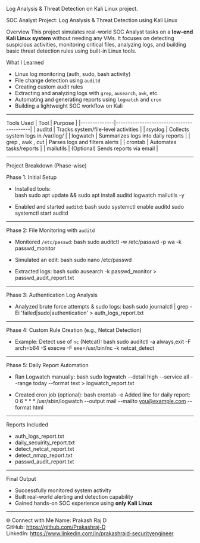 Log Analysis & Threat Detection on Kali Linux project.

SOC Analyst Project: Log Analysis & Threat Detection using Kali Linux

Overview
This project simulates real-world SOC Analyst tasks on a **low-end Kali Linux system** without needing any VMs. It focuses on detecting suspicious activities, monitoring critical files, analyzing logs, and building basic threat detection rules using built-in Linux tools.

What I Learned
- Linux log monitoring (auth, sudo, bash activity)
- File change detection using `auditd`
- Creating custom audit rules
- Extracting and analyzing logs with `grep`, `ausearch`, `awk`, etc.
- Automating and generating reports using `logwatch` and `cron`
- Building a lightweight SOC workflow on Kali

---

Tools Used
| Tool         | Purpose                                  |
|--------------|------------------------------------------|
|  auditd      | Tracks system/file-level activities      |
|  rsyslog     | Collects system logs in  /var/log/       |
|  logwatch    | Summarizes logs into daily reports       |
|  grep , awk ,  cut  | Parses logs and filters alerts    |
|  crontab     | Automates tasks/reports                  |
|  mailutils   | (Optional) Sends reports via email       |

---

Project Breakdown (Phase-wise)

Phase 1: Initial Setup
- Installed tools:  
  bash
  sudo apt update && sudo apt install auditd logwatch mailutils -y
  
- Enabled and started `auditd`:
  bash
  sudo systemctl enable auditd
  sudo systemctl start auditd
  
---

Phase 2: File Monitoring with `auditd`
- Monitored `/etc/passwd`:
  bash
  sudo auditctl -w /etc/passwd -p wa -k passwd_monitor
  
- Simulated an edit:
  bash
  sudo nano /etc/passwd
  
- Extracted logs:
  bash
  sudo ausearch -k passwd_monitor > passwd_audit_report.txt
  
---

Phase 3: Authentication Log Analysis
- Analyzed brute force attempts & sudo logs:
  bash
  sudo journalctl | grep -Ei 'failed|sudo|authentication' > auth_logs_report.txt
  
---

Phase 4: Custom Rule Creation (e.g., Netcat Detection)
- Example: Detect use of `nc` (Netcat):
  bash
  sudo auditctl -a always,exit -F arch=b64 -S execve -F exe=/usr/bin/nc -k netcat_detect
  
---

Phase 5: Daily Report Automation
- Ran Logwatch manually:
  bash
  sudo logwatch --detail high --service all --range today --format text > logwatch_report.txt
  
- Created cron job (optional):
  bash
  crontab -e
  Added line for daily report:
  0 6 * * * /usr/sbin/logwatch --output mail --mailto you@example.com --format html
  
---

Reports Included
- auth_logs_report.txt
- daily_secuirity_report.txt
- detect_netcat_report.txt
- detect_nmap_report.txt
- passwd_audit_report.txt

---

Final Output
- Successfully monitored system activity
- Built real-world alerting and detection capability
- Gained hands-on SOC experience using **only Kali Linux**

---

🌐 Connect with Me
Name: Prakash Raj D  
GitHub: https://github.com/Prakashraj-D  
LinkedIn: https://www.linkedin.com/in/prakashrajd-securityengineer
